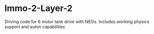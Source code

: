 # Immo-2-Layer-2
Driving code for 6 motor tank drive with NEOs. Includes working physics support and auton capabilities
